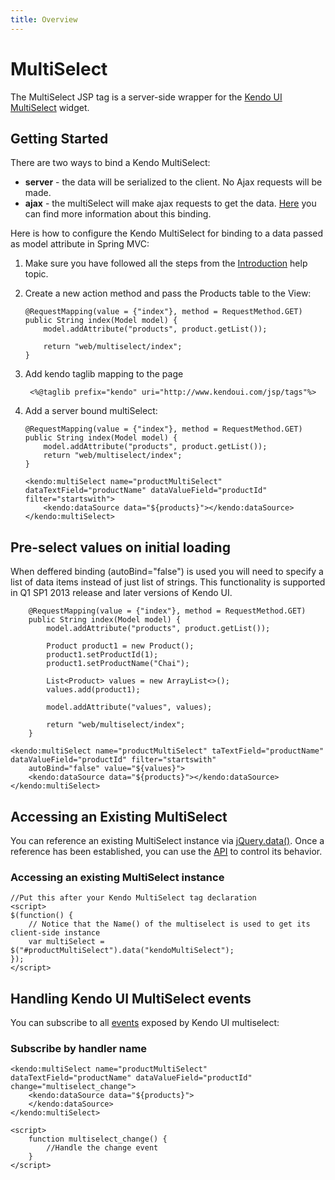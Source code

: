```yaml
---
title: Overview
---
```


# MultiSelect

The MultiSelect JSP tag is a server-side wrapper for the [Kendo UI MultiSelect](/api/web/multiSelect) widget.

## Getting Started

There are two ways to bind a Kendo MultiSelect:

*   **server** - the data will be serialized to the client. No Ajax requests will be made.
*   **ajax** - the multiSelect will make ajax requests to get the data. [Here](/using-kendo-with/jsp/tags/multiSelect/ajax-binding) you can find more information about this binding.

Here is how to configure the Kendo MultiSelect for binding to a data passed as model attribute in Spring MVC:

1.  Make sure you have followed all the steps from the [Introduction](/using-kendo-with/jsp/introduction) help topic.

2.  Create a new action method and pass the Products table to the View:

        @RequestMapping(value = {"index"}, method = RequestMethod.GET)
        public String index(Model model) {
            model.addAttribute("products", product.getList());

            return "web/multiselect/index";
        }

3. Add kendo taglib mapping to the page

        <%@taglib prefix="kendo" uri="http://www.kendoui.com/jsp/tags"%>

4.  Add a server bound multiSelect:

        @RequestMapping(value = {"index"}, method = RequestMethod.GET)
        public String index(Model model) {
            model.addAttribute("products", product.getList());
            return "web/multiselect/index";
        }

        <kendo:multiSelect name="productMultiSelect" dataTextField="productName" dataValueField="productId" filter="startswith">
            <kendo:dataSource data="${products}"></kendo:dataSource>
        </kendo:multiSelect>

## Pre-select values on initial loading

When deffered binding (autoBind="false") is used you will need to specify a list of data items instead of just list of strings.
This functionality is supported in Q1 SP1 2013 release and later versions of Kendo UI.

        @RequestMapping(value = {"index"}, method = RequestMethod.GET)
        public String index(Model model) {
            model.addAttribute("products", product.getList());

            Product product1 = new Product();
            product1.setProductId(1);
            product1.setProductName("Chai");

            List<Product> values = new ArrayList<>();
            values.add(product1);

            model.addAttribute("values", values);

            return "web/multiselect/index";
        }

    <kendo:multiSelect name="productMultiSelect" taTextField="productName" dataValueField="productId" filter="startswith"
        autoBind="false" value="${values}">
        <kendo:dataSource data="${products}"></kendo:dataSource>
    </kendo:multiSelect>

## Accessing an Existing MultiSelect

You can reference an existing MultiSelect instance via [jQuery.data()](http://api.jquery.com/jQuery.data/).
Once a reference has been established, you can use the [API](/api/web/multiselect#methods) to control its behavior.

### Accessing an existing MultiSelect instance

    //Put this after your Kendo MultiSelect tag declaration
    <script>
    $(function() {
        // Notice that the Name() of the multiselect is used to get its client-side instance
        var multiSelect = $("#productMultiSelect").data("kendoMultiSelect");
    });
    </script>

## Handling Kendo UI MultiSelect events

You can subscribe to all [events](/api/web/multiselect#events) exposed by Kendo UI multiselect:

### Subscribe by handler name

    <kendo:multiSelect name="productMultiSelect" dataTextField="productName" dataValueField="productId" change="multiselect_change">
        <kendo:dataSource data="${products}">
        </kendo:dataSource>
    </kendo:multiSelect>

    <script>
        function multiselect_change() {
            //Handle the change event
        }
    </script>
